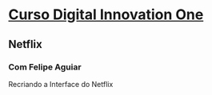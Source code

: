 # [Curso Digital Innovation One](https://web.digitalinnovation.one/home)
## Netflix
### Com Felipe Aguiar
Recriando a Interface do Netflix
